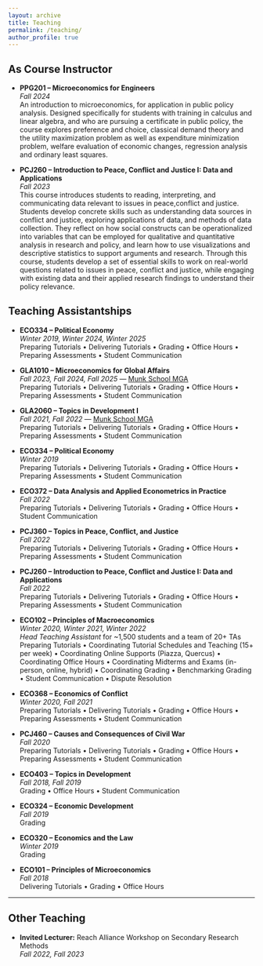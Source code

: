 ```yaml
---
layout: archive
title: Teaching
permalink: /teaching/
author_profile: true
---
```


## As Course Instructor

- **PPG201 – Microeconomics for Engineers**  
  *Fall 2024*  
  An introduction to microeconomics, for application in public policy analysis. Designed specifically for students with training in calculus and linear algebra, and who are pursuing a certificate in public policy, the course explores preference and choice, classical demand theory and the utility maximization problem as well as expenditure minimization problem, welfare evaluation of economic changes, regression analysis and ordinary least squares.

  
- **PCJ260 – Introduction to Peace, Conflict and Justice I: Data and Applications**  
 *Fall 2023*  
 This course introduces students to reading, interpreting, and communicating data relevant to issues in peace,conflict and justice. Students develop concrete skills such as understanding data sources in conflict and justice, exploring applications of data, and methods of data collection. They reflect on how social constructs can be operationalized into variables that can be employed for qualitative and quantitative analysis in research and policy, and learn how to use visualizations and descriptive statistics to support arguments and research. Through this course, students develop a set of essential skills to work on real-world questions related to issues in peace, conflict and justice, while engaging with existing data and their applied research findings to understand their policy relevance.

## Teaching Assistantships

- **ECO334 – Political Economy**  
  *Winter 2019, Winter 2024, Winter 2025*  
  Preparing Tutorials • Delivering Tutorials • Grading • Office Hours • Preparing Assessments • Student Communication

- **GLA1010 – Microeconomics for Global Affairs**  
  *Fall 2023, Fall 2024, Fall 2025* — [Munk School MGA](https://munkschool.utoronto.ca/mga/)  
  Preparing Tutorials • Delivering Tutorials • Grading • Office Hours • Preparing Assessments • Student Communication  
  
- **GLA2060 – Topics in Development I**  
  *Fall 2021, Fall 2022* — [Munk School MGA](https://munkschool.utoronto.ca/mga/)  
  Preparing Tutorials • Delivering Tutorials • Grading • Office Hours • Preparing Assessments • Student Communication  

- **ECO334 – Political Economy**  
  *Winter 2019*  
  Preparing Tutorials • Delivering Tutorials • Grading • Office Hours • Preparing Assessments • Student Communication  
- **ECO372 – Data Analysis and Applied Econometrics in Practice**  
  *Fall 2022*  
  Preparing Tutorials • Delivering Tutorials • Grading • Office Hours • Student Communication  

- **PCJ360 – Topics in Peace, Conflict, and Justice**  
  *Fall 2022*  
  Preparing Tutorials • Delivering Tutorials • Grading • Office Hours • Preparing Assessments • Student Communication  

- **PCJ260 – Introduction to Peace, Conflict and Justice I: Data and Applications**  
  *Fall 2022*  
  Preparing Tutorials • Delivering Tutorials • Grading • Office Hours • Preparing Assessments • Student Communication  

- **ECO102 – Principles of Macroeconomics**  
  *Winter 2020, Winter 2021, Winter 2022*  
  *Head Teaching Assistant* for ~1,500 students and a team of 20+ TAs  
  Preparing Tutorials • Coordinating Tutorial Schedules and Teaching (15+ per week) • Coordinating Online Supports (Piazza, Quercus) • Coordinating Office Hours • Coordinating Midterms and Exams (in-person, online, hybrid) • Coordinating Grading • Benchmarking Grading • Student Communication • Dispute Resolution  

- **ECO368 – Economics of Conflict**  
  *Winter 2020, Fall 2021*  
  Preparing Tutorials • Delivering Tutorials • Grading • Office Hours • Preparing Assessments • Student Communication  

- **PCJ460 – Causes and Consequences of Civil War**  
  *Fall 2020*  
  Preparing Tutorials • Delivering Tutorials • Grading • Office Hours • Preparing Assessments • Student Communication  

- **ECO403 – Topics in Development**  
  *Fall 2018, Fall 2019*  
  Grading • Office Hours • Student Communication  

- **ECO324 – Economic Development**  
  *Fall 2019*  
  Grading  

- **ECO320 – Economics and the Law**  
  *Winter 2019*  
  Grading  

- **ECO101 – Principles of Microeconomics**  
  *Fall 2018*  
  Delivering Tutorials • Grading • Office Hours  

---

## Other Teaching

- **Invited Lecturer:** Reach Alliance Workshop on Secondary Research Methods  
  *Fall 2022, Fall 2023*
